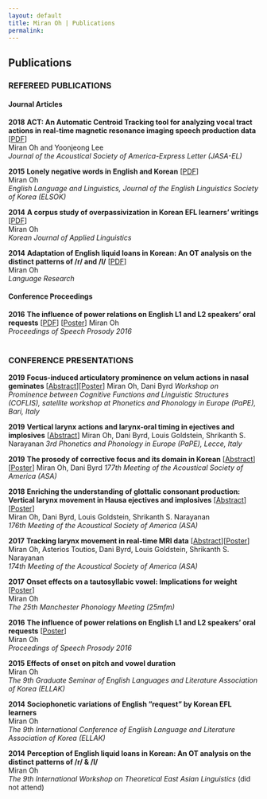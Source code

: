 ```yaml
---
layout: default
title: Miran Oh | Publications
permalink:
---
```

<body class="publications"></body>

## Publications

### REFEREED PUBLICATIONS
#### Journal Articles

<span class="year">**2018**</span>
<span style="width: 85%;">**ACT: An Automatic Centroid Tracking tool for analyzing vocal tract actions in real-time magnetic resonance imaging speech production data** [[PDF](http://miranoh.github.io/uploads/MO_act.pdf)]  
Miran Oh and Yoonjeong Lee  
_Journal of the Acoustical Society of America-Express Letter (JASA-EL)_</span>

<span class="year">**2015**</span>
<span style="width: 85%;">**Lonely negative words in English and Korean** [[PDF](http://miranoh.github.io/uploads/MO_lonelynegatives.pdf)]   
Miran Oh  
_English Language and Linguistics, Journal of the English Linguistics Society of Korea (ELSOK)_ </span>

<span class="year">**2014**</span>
<span style="width: 85%;">**A corpus study of overpassivization in Korean EFL learners’ writings** [[PDF](http://miranoh.github.io/uploads/MO_overpassivization.pdf)]  
Miran Oh  
_Korean Journal of Applied Linguistics_</span>

<span class="year">**2014**</span>
<span style="width: 85%;">**Adaptation of English liquid loans in Korean: An OT analysis on the distinct patterns of /r/ and /l/** [[PDF](http://miranoh.github.io/uploads/MO_loanwordphon.pdf)]      
Miran Oh  
_Language Research_</span>

#### Conference Proceedings

<span class="year">**2016**</span>
<span style="width: 85%;">**The influence of power relations on English L1 and L2 speakers’ oral requests** [[PDF](http://miranoh.github.io/uploads/MO_powerrelations.pdf)] [[Poster](http://miranoh.github.io/uploads/MO_powerrelations_Poster.pdf)]
Miran Oh  
_Proceedings of Speech Prosody 2016_</span><br><br>  

### CONFERENCE PRESENTATIONS

<span class="year">**2019**</span>
<span style="width: 85%;">**Focus-induced articulatory prominence on velum actions in nasal geminates** [[Abstract](http://miranoh.github.io/uploads/MO_velumprominence.pdf)][[Poster](http://miranoh.github.io/uploads/MO_velumprominence_Poster.pdf)]
Miran Oh, Dani Byrd
_Workshop on Prominence between Cognitive Functions and Linguistic Structures (COFLIS), satellite workshop at Phonetics and Phonology in Europe (PaPE), Bari, Italy_</span>

<span class="year">**2019**</span>
<span style="width: 85%;">**Vertical larynx actions and larynx-oral timing in ejectives and implosives** [[Abstract](http://miranoh.github.io/uploads/MO_larynxoraltiming.pdf)]
Miran Oh, Dani Byrd, Louis Goldstein, Shrikanth S. Narayanan
_3rd Phonetics and Phonology in Europe (PaPE), Lecce, Italy_</span>

<span class="year">**2019**</span>
<span style="width: 85%;">**The prosody of corrective focus and its domain in Korean** [[Abstract](https://doi.org/10.1121/1.5102001)][[Poster](http://miranoh.github.io/uploads/MO_correctivefocus_Poster.pdf)]
Miran Oh, Dani Byrd
_177th Meeting of the Acoustical Society of America (ASA)_</span>


<span class="year">**2018**</span>
<span style="width: 85%;">**Enriching the understanding of glottalic consonant production: Vertical larynx movement in Hausa ejectives and implosives** [[Abstract](https://doi.org/10.1121/1.5068491)][[Poster](http://miranoh.github.io/uploads/MO_verticallarynx_Poster.pdf)]  
Miran Oh, Dani Byrd, Louis Goldstein, Shrikanth S. Narayanan  
_176th Meeting of the Acoustical Society of America (ASA)_</span>


<span class="year">**2017**</span>
<span style="width: 85%;">**Tracking larynx movement in real-time MRI data** [[Abstract](https://doi.org/10.1121/1.5014430)][[Poster](http://miranoh.github.io/uploads/MO_trackinglarynx_Poster.pdf)]  
Miran Oh, Asterios Toutios, Dani Byrd, Louis Goldstein, Shrikanth S. Narayanan  
_174th Meeting of the Acoustical Society of America (ASA)_</span>


<span class="year">**2017**</span>
<span style="width: 85%;">**Onset effects on a tautosyllabic vowel: Implications for weight** [[Poster](http://miranoh.github.io/uploads/MO_onseteffects_Poster.pdf)]  
Miran Oh  
_The 25th Manchester Phonology Meeting (25mfm)_</span>

<span class="year">**2016**</span>
<span style="width: 85%;">**The influence of power relations on English L1 and L2 speakers’ oral requests** [[Poster](http://miranoh.github.io/uploads/MO_powerrelations_Poster.pdf)]    
Miran Oh  
_Proceedings of Speech Prosody 2016_</span>

<span class="year">**2015**</span>
<span style="width: 85%;">**Effects of onset on pitch and vowel duration**  
Miran Oh  
_The 9th Graduate Seminar of English Languages and Literature Association of Korea (ELLAK)_</span>

<span class="year_long">**2014**</span>
<span style="width: 85%;">**Sociophonetic variations of English ”request” by Korean EFL learners**  
Miran Oh  
_The 9th International Conference of English Language and Literature Association of Korea (ELLAK)_</span>

<span class="year_long">**2014**</span>
<span style="width: 85%;">**Perception of English liquid loans in Korean: An OT analysis on the distinct patterns of /r/ & /l/**  
Miran Oh  
_The 9th International Workshop on Theoretical East Asian Linguistics_ (did not attend)</span>  
